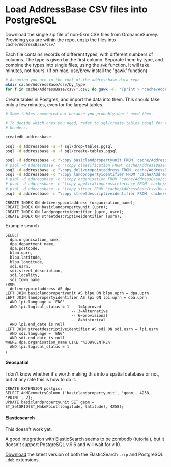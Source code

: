 # Load AddressBase CSV files into PostgreSQL

Download the single zip file of non-5km CSV files from OrdnanceSurvey.
Providing you are within the repo, unzip
the files into `cache/AddressBase/csv/`

Each file contains records of different types, with different numbers of
columns.  The type is given by the first column.  Separate them by type, and
combine the types into single files, using the `awk` function.  It will take minutes, not hours.
(If on mac, use/brew install the 'gawk' function)

```sh
# Assuming you are in the root of the addressbase-data repo
mkdir cache/AddressBase/csv/by_type
for f in cache/AddressBase/csv/*.csv; do gawk -F, '{print > "cache/AddressBase/csv/by_type/"$1".csv"}' "$f"; done
```

Create tables in Postgres, and import the data into them.  This should take only
a few minutes, even for the largest tables.

```sh
# Some tables commented-out because you probably don't need them.

# To decide which ones you need, refer to sql/create-tables.pgsql for the column
# headers.

createdb addressbase

psql -d addressbase -a -f sql/drop-tables.pgsql
psql -d addressbase -a -f sql/create-tables.pgsql

psql -d addressbase -c "\copy basiclandpropertyunit FROM 'cache/AddressBase/csv/by_type/21.csv' delimiter ',' csv;"
# psql -d addressbase -c "\copy classification FROM 'cache/AddressBase/csv/by_type/32.csv' delimiter ',' csv;"
psql -d addressbase -c "\copy deliverypointaddress FROM 'cache/AddressBase/csv/by_type/28.csv' delimiter ',' csv;"
psql -d addressbase -c "\copy landpropertyidentifier FROM 'cache/AddressBase/csv/by_type/24.csv' delimiter ',' csv;"
# psql -d addressbase -c "\copy organisation FROM 'cache/AddressBase/csv/by_type/31.csv' delimiter ',' csv;"
# psql -d addressbase -c "\copy applicationcrossreference FROM 'cache/AddressBase/csv/by_type/23.csv' delimiter ',' csv;"
# psql -d addressbase -c "\copy street FROM 'cache/AddressBase/csv/by_type/11.csv' delimiter ',' csv;"
psql -d addressbase -c "\copy streetdescriptiveidentifier FROM 'cache/AddressBase/csv/by_type/15.csv' delimiter ',' csv;"
```

```pgsql
CREATE INDEX ON deliverypointaddress (organisation_name);
CREATE INDEX ON basiclandpropertyunit (uprn);
CREATE INDEX ON landpropertyidentifier (uprn, usrn);
CREATE INDEX ON streetdescriptiveidentifier (usrn);
```

Example search

```pgsql
SELECT
  dpa.organisation_name,
  dpa.department_name,
  dpa.postcode,
  blpu.uprn,
  blpu.latitude,
  blpu.longitude,
  sdi.usrn,
  sdi.street_description,
  sdi.locality,
  sdi.town_name
FROM
  deliverypointaddress AS dpa
LEFT JOIN basiclandpropertyunit AS blpu ON blpu.uprn = dpa.uprn
LEFT JOIN landpropertyidentifier AS lpi ON lpi.uprn = dpa.uprn
  AND lpi.language = 'ENG'
  AND lpi.logical_status = 1 -- 1=Approved
                             -- 3=Alternative
                             -- 6=provisional
                             -- 8=historical
  AND lpi.end_date is null
LEFT JOIN streetdescriptiveidentifier AS sdi ON sdi.usrn = lpi.usrn
  AND sdi.language = 'ENG'
  AND sdi.end_date is null
WHERE dpa.organisation_name LIKE '%JOB%CENTRE%'
  AND lpi.logical_status = 1
;
```

#### Geospatial

I don't know whether it's worth making this into a spatial database or not, but
at any rate this is how to do it.

```pgsql
CREATE EXTENSION postgis;
SELECT AddGeometryColumn ('basiclandpropertyunit', 'geom', 4258, 'POINT', 2);
UPDATE basiclandpropertyunit SET geom = ST_SetSRID(ST_MakePoint(longitude, latitude), 4258);
```

#### Elasticsearch

This doesn't work yet.

A good integration with ElasticSearch seems to be
[zombodb](https://www.zombodb.com/)
([tutorial](https://github.com/zombodb/zombodb/blob/master/TUTORIAL.md)), but it
doesn't support PostgreSQL v.9.6 and will wait for v.10.

[Download](https://www.zombodb.com/releases/) the latest version of both the
ElasticSearch `.zip` and PostgreSQL `.deb` extensions.
